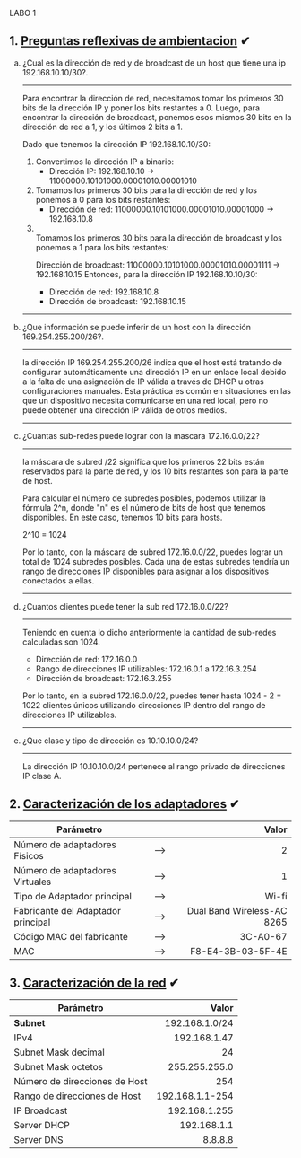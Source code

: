 LABO 1


## 1. [Preguntas reflexivas de ambientacion](#) ✔

<ol type="a">
<li>¿Cual es la dirección de red y de broadcast de un host que tiene una ip 192.168.10.10/30?.</li>

---

Para encontrar la dirección de red, necesitamos tomar los primeros 30 bits de la dirección IP y poner los bits restantes a 0. Luego, para encontrar la dirección de broadcast, ponemos esos mismos 30 bits en la dirección de red a 1, y los últimos 2 bits a 1.

Dado que tenemos la dirección IP 192.168.10.10/30:
<ol type = 1>
<li>
Convertimos la dirección IP a binario:

- Dirección IP: 192.168.10.10 -> 11000000.10101000.00001010.00001010
</li>
<li>
Tomamos los primeros 30 bits para la dirección de red y los ponemos a 0 para los bits restantes:

- Dirección de red: 11000000.10101000.00001010.00001000 -> 192.168.10.8

<li>
</li>Tomamos los primeros 30 bits para la dirección de broadcast y los ponemos a 1 para los bits restantes:

Dirección de broadcast: 11000000.10101000.00001010.00001111 -> 192.168.10.15
Entonces, para la dirección IP 192.168.10.10/30:

- Dirección de red: 192.168.10.8
- Dirección de broadcast: 192.168.10.15
</li>
</ol>

---
<li>¿Que información se puede inferir de un host con la dirección 169.254.255.200/26?.</li>

---

 la dirección IP 169.254.255.200/26 indica que el host está tratando de configurar automáticamente una dirección IP en un enlace local debido a la falta de una asignación de IP válida a través de DHCP u otras configuraciones manuales. Esta práctica es común en situaciones en las que un dispositivo necesita comunicarse en una red local, pero no puede obtener una dirección IP válida de otros medios.

---
<li>¿Cuantas sub-redes puede lograr con la mascara 172.16.0.0/22?

---

la máscara de subred /22 significa que los primeros 22 bits están reservados para la parte de red, y los 10 bits restantes son para la parte de host.

Para calcular el número de subredes posibles, podemos utilizar la fórmula 2^n, donde "n" es el número de bits de host que tenemos disponibles. En este caso, tenemos 10 bits para hosts.

2^10 = 1024

Por lo tanto, con la máscara de subred 172.16.0.0/22, puedes lograr un total de 1024 subredes posibles. Cada una de estas subredes tendría un rango de direcciones IP disponibles para asignar a los dispositivos conectados a ellas.

---
</li>
<li>¿Cuantos clientes puede tener la sub red 172.16.0.0/22?

---

Teniendo en cuenta lo dicho anteriormente la cantidad de sub-redes calculadas son 1024.

- Dirección de red: 172.16.0.0
- Rango de direcciones IP utilizables: 172.16.0.1 a 172.16.3.254
- Dirección de broadcast: 172.16.3.255

Por lo tanto, en la subred 172.16.0.0/22, puedes tener hasta 1024 - 2 = 1022 clientes únicos utilizando direcciones IP dentro del rango de direcciones IP utilizables.
</li>

---

<li>¿Que clase y tipo de dirección es 10.10.10.0/24?

---
La dirección IP 10.10.10.0/24 pertenece al rango privado de direcciones IP clase A.


</li>
</ol>

## 2. [Caracterización de los adaptadores](#) ✔

|Parámetro||Valor|
|--|:--:|--:|
|Número de adaptadores Físicos|-->|2|
|Número de adaptadores Virtuales|-->|1|
|Tipo de Adaptador principal|-->|Wi-fi|
|Fabricante del Adaptador principal|-->|Dual Band Wireless-AC 8265|
|Código MAC del fabricante|-->|3C-A0-67|
|MAC|-->|F8-E4-3B-03-5F-4E|

## 3. [Caracterización de la red](#) ✔
|Parámetro|Valor|
|--|--:|
|__Subnet__|192.168.1.0/24|
|IPv4|192.168.1.47|
|Subnet Mask decimal|24|
|Subnet Mask octetos|255.255.255.0|
|Número de direcciones de Host|254|
|Rango de direcciones de Host|192.168.1.1-254|
|IP Broadcast|192.168.1.255|
|Server DHCP|192.168.1.1|
|Server DNS|8.8.8.8|
